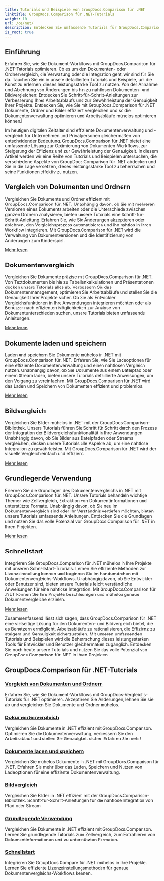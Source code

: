 ```yaml
---
title: Tutorials und Beispiele von GroupDocs.Comparison für .NET
linktitle: GroupDocs.Comparison für .NET-Tutorials
weight: 10
url: /de/net/
description: Entdecken Sie umfassende Tutorials für GroupDocs.Comparison für .NET, die den effizienten Vergleich, die Verwaltung und die Integration von Dokumenten und Ordnern mühelos ermöglichen.
is_root: true
---
```

## Einführung

Erfahren Sie, wie Sie Dokument-Workflows mit GroupDocs.Comparison für .NET-Tutorials optimieren. Ob es um den Dokumenten- oder Ordnervergleich, die Verwaltung oder die Integration geht, wir sind für Sie da. Tauchen Sie ein in unsere detaillierten Tutorials und Beispiele, um die Kunst zu erlernen, dieses leistungsstarke Tool zu nutzen. Von der Annahme und Ablehnung von Änderungen bis hin zu nahtlosen Dokumenten- und Bildvergleichen: Entdecken Sie Schritt-für-Schritt-Anleitungen zur Verbesserung Ihres Arbeitsablaufs und zur Gewährleistung der Genauigkeit Ihrer Projekte. Entdecken Sie, wie Sie mit GroupDocs.Comparison für .NET Dokumente, Ordner und Bilder effizient vergleichen und so die Dokumentenverwaltung optimieren und Arbeitsabläufe mühelos optimieren können.|

Im heutigen digitalen Zeitalter sind effiziente Dokumentenverwaltung und -vergleich für Unternehmen und Privatpersonen gleichermaßen von entscheidender Bedeutung. GroupDocs.Comparison für .NET bietet eine umfassende Lösung zur Optimierung von Dokumenten-Workflows, zur Steigerung der Effizienz und zur Gewährleistung der Genauigkeit. In diesem Artikel werden wir eine Reihe von Tutorials und Beispielen untersuchen, die verschiedene Aspekte von GroupDocs.Comparison für .NET abdecken und Sie in die Lage versetzen, dieses leistungsstarke Tool zu beherrschen und seine Funktionen effektiv zu nutzen.

## Vergleich von Dokumenten und Ordnern

Vergleichen Sie Dokumente und Ordner effizient mit GroupDocs.Comparison für .NET. Unabhängig davon, ob Sie mit mehreren Versionen eines Dokuments arbeiten oder die Unterschiede zwischen ganzen Ordnern analysieren, bieten unsere Tutorials eine Schritt-für-Schritt-Anleitung. Erfahren Sie, wie Sie Änderungen akzeptieren oder ablehnen, den Vergleichsprozess automatisieren und ihn nahtlos in Ihren Workflow integrieren. Mit GroupDocs.Comparison für .NET wird die Verwaltung von Dokumentversionen und die Identifizierung von Änderungen zum Kinderspiel.

[Mehr lesen](./documents-and-folder-comparison/)

## Dokumentenvergleich

Vergleichen Sie Dokumente präzise mit GroupDocs.Comparison für .NET. Von Textdokumenten bis hin zu Tabellenkalkulationen und Präsentationen decken unsere Tutorials alles ab. Verbessern Sie das Dokumentenmanagement, optimieren Sie Arbeitsabläufe und stellen Sie die Genauigkeit Ihrer Projekte sicher. Ob Sie als Entwickler Vergleichsfunktionen in Ihre Anwendungen integrieren möchten oder als Benutzer nach effizienten Möglichkeiten zur Analyse von Dokumentunterschieden suchen, unsere Tutorials bieten umfassende Anleitungen.

[Mehr lesen](./document-comparison/)

## Dokumente laden und speichern

Laden und speichern Sie Dokumente mühelos in .NET mit GroupDocs.Comparison für .NET. Erfahren Sie, wie Sie Ladeoptionen für eine effiziente Dokumentenverwaltung und einen nahtlosen Vergleich nutzen. Unabhängig davon, ob Sie Dokumente aus einem Dateipfad oder einem Stream laden, bieten unsere Tutorials detaillierte Anweisungen, um den Vorgang zu vereinfachen. Mit GroupDocs.Comparison für .NET wird das Laden und Speichern von Dokumenten effizient und problemlos.

[Mehr lesen](./loading-and-saving-documents/)

## Bildvergleich

Vergleichen Sie Bilder mühelos in .NET mit der GroupDocs.Comparison-Bibliothek. Unsere Tutorials führen Sie Schritt für Schritt durch den Prozess der Integration der Bildvergleichsfunktionalität in Ihre Anwendungen. Unabhängig davon, ob Sie Bilder aus Dateipfaden oder Streams vergleichen, decken unsere Tutorials alle Aspekte ab, um eine nahtlose Integration zu gewährleisten. Mit GroupDocs.Comparison für .NET wird der visuelle Vergleich einfach und effizient.

[Mehr lesen](./image-comparison/)

## Grundlegende Verwendung 

Erlernen Sie die Grundlagen des Dokumentenvergleichs in .NET mit GroupDocs.Comparison für .NET. Unsere Tutorials behandeln wichtige Themen wie Zellvergleich, Extraktion von Dokumentinformationen und unterstützte Formate. Unabhängig davon, ob Sie neu im Dokumentenvergleich sind oder Ihr Verständnis vertiefen möchten, bieten unsere Tutorials umfassende Anleitungen. Entdecken Sie die Grundlagen und nutzen Sie das volle Potenzial von GroupDocs.Comparison für .NET in Ihren Projekten.

[Mehr lesen](./basic-usage/)

## Schnellstart 

Integrieren Sie GroupDocs.Comparison für .NET mühelos in Ihre Projekte mit unseren Schnellstart-Tutorials. Lernen Sie effiziente Methoden zur Lizenzeinstellung kennen und beginnen Sie im Handumdrehen mit Dokumentenvergleichs-Workflows. Unabhängig davon, ob Sie Entwickler oder Benutzer sind, bieten unsere Tutorials leicht verständliche Anweisungen für eine nahtlose Integration. Mit GroupDocs.Comparison für .NET können Sie Ihre Projekte beschleunigen und mühelos genaue Dokumentvergleiche erzielen.

[Mehr lesen](./quick-start/)

Zusammenfassend lässt sich sagen, dass GroupDocs.Comparison für .NET eine vielseitige Lösung für den Dokumenten- und Bildvergleich bietet, die es Benutzern ermöglicht, Arbeitsabläufe zu rationalisieren, die Effizienz zu steigern und Genauigkeit sicherzustellen. Mit unseren umfassenden Tutorials und Beispielen wird die Beherrschung dieses leistungsstarken Tools für Entwickler und Benutzer gleichermaßen zugänglich. Entdecken Sie noch heute unsere Tutorials und nutzen Sie das volle Potenzial von GroupDocs.Comparison für .NET in Ihren Projekten.
## GroupDocs.Comparison für .NET-Tutorials 
### [Vergleich von Dokumenten und Ordnern](./documents-and-folder-comparison/)
Erfahren Sie, wie Sie Dokument-Workflows mit GroupDocs-Vergleichs-Tutorials für .NET optimieren. Akzeptieren Sie Änderungen, lehnen Sie sie ab und vergleichen Sie Dokumente und Ordner mühelos.
### [Dokumentenvergleich](./document-comparison/)
Vergleichen Sie Dokumente in .NET effizient mit GroupDocs.Comparison. Optimieren Sie die Dokumentenverwaltung, verbessern Sie den Arbeitsablauf und stellen Sie Genauigkeit sicher. Erfahren Sie mehr!
### [Dokumente laden und speichern](./loading-and-saving-documents/)
Vergleichen Sie mühelos Dokumente in .NET mit GroupDocs.Comparison für .NET. Erfahren Sie mehr über das Laden, Speichern und Nutzen von Ladeoptionen für eine effiziente Dokumentenverwaltung.
### [Bildvergleich](./image-comparison/)
Vergleichen Sie Bilder in .NET effizient mit der GroupDocs.Comparison-Bibliothek. Schritt-für-Schritt-Anleitungen für die nahtlose Integration von Pfad oder Stream.
### [Grundlegende Verwendung](./basic-usage/)
Vergleichen Sie Dokumente in .NET effizient mit GroupDocs.Comparison. Lernen Sie grundlegende Tutorials zum Zellvergleich, zum Extrahieren von Dokumentinformationen und zu unterstützten Formaten.
### [Schnellstart](./quick-start/)
Integrieren Sie GroupDocs Compare für .NET mühelos in Ihre Projekte. Lernen Sie effiziente Lizenzeinstellungsmethoden für genaue Dokumentenvergleichs-Workflows kennen.